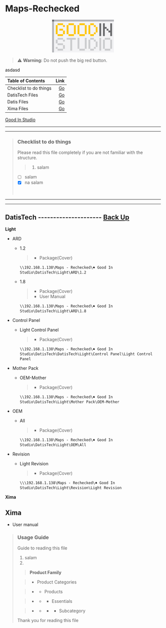 [GS]:GoodInStudio

# Maps-Rechecked 

<center>

<img src="File/Logo.jpg" width="200" height="106">

</center>

> :warning: **Warning:** Do not push the big red button. 

asdasd

[Comments]: Comments 

| Table of Contents| Link |
|:--- | ---:|
| Checklist to do things   | [Go](#Checklist-to-do-things) |
| DatisTech Files | [Go](#DatisTech) |
| Datis Files | [Go](#Datis) |
| Xima Files | [Go](#Xima) |

[Good In Studio][GS]

___
___


> ### Checklist to do things
>
> Please read this file completely if you are not familiar with the structure.
>> 1. salam 
>
> - [ ] salam
> - [x] na salam 
> 
><br>


___
___

 ##  DatisTech --------------------- [Back Up](#Maps-Rechecked)

**Light**

- ARD

  - 1.2
  
    >- Package(Cover)
    
        \\192.168.1.138\Maps - Rechecked\♠ Good In Studio\DatisTech\Light\ARD\1.2

  - 1.8

    >- Package(Cover) 
    >- User Manual
  
        \\192.168.1.138\Maps - Rechecked\♠ Good In Studio\DatisTech\Light\ARD\1.8

- Control Panel

  - Light Control Panel
 
    >- Package(Cover)
  
        \\192.168.1.138\Maps - Rechecked\♠ Good In Studio\DatisTech\DatisTech\Light\Control Panel\Light Control Panel


- Mother Pack

  - OEM-Mother

    >- Package(Cover)
  
        \\192.168.1.138\Maps - Rechecked\♠ Good In Studio\DatisTech\Light\Mother Pack\OEM-Mother


- OEM

  - All
  
      >- Package(Cover)
  
        \\192.168.1.138\Maps - Rechecked\♠ Good In Studio\DatisTech\Light\OEM\All
  

- Revision

  - Light Revision
  
      >- Package(Cover)
  
        \\\192.168.1.138\Maps - Rechecked\♠ Good In Studio\DatisTech\Light\Revision\Light Revision


**Xima**

## Xima

- User manual


> ### Usage Guide
>
> Guide to reading this file
> 1. salam
> 2.
>
>> **Product Family**
>
>> - Product Categories
>
>> - - Products
>
>> - - - Essentials
>
>> - - - - Subcategory
>
>Thank you for reading this file
>
